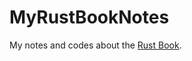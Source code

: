 # MyRustBookNotes
My notes and codes about the [Rust Book](https://doc.rust-lang.org/stable/book/).
